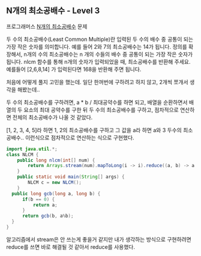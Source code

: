 ##  N개의 최소공배수 - Level 3

프로그래머스 [N개의 최소공배수](https://programmers.co.kr/learn/challenge_codes/28) 문제

두 수의 최소공배수(Least Common Multiple)란 입력된 두 수의 배수 중 공통이 되는 가장 작은 숫자를 의미합니다. 예를 들어 2와 7의 최소공배수는 14가 됩니다. 정의를 확장해서, n개의 수의 최소공배수는 n 개의 수들의 배수 중 공통이 되는 가장 작은 숫자가 됩니다. nlcm 함수를 통해 n개의 숫자가 입력되었을 때, 최소공배수를 반환해 주세요. 예를들어 [2,6,8,14] 가 입력된다면 168을 반환해 주면 됩니다.



처음에 어떻게 풀지 고민을 했는데. 일단 한꺼번에 구하려고 하지 않고, 2개씩 쪼개서 생각을 해봤는데..

두 수의 최소공배수를 구하려면, a * b / 최대공약수를 하면 되고, 배열을 순환하면서 배열의 두 요소의 최대 공약수를 구한 뒤 두 수의 최소공배수를 구하고, 점차적으로 연산하면 전체의 최소공배수가 나올 것 같았다.

[1, 2, 3, 4, 5]라 하면 1, 2의 최소공배수를 구하고 그 값을 a라 하면  a와 3 두수의 최소공배수.. 이런식으로 점차적으로 연산하는 식으로 구현했다.

```java
import java.util.*;
class NLCM {
	public long nlcm(int[] num) {
		return Arrays.stream(num).mapToLong(i -> i).reduce((a, b) -> a * b / gcb(a, b)).getAsLong();
	}
	public static void main(String[] args) {
		NLCM c = new NLCM();
	}
  public long gcb(long a, long b) {
      if(b == 0) {
          return a;
      }
      return gcb(b, a%b);
  }
}
```

알고리즘에서 stream은 안 쓰는게 좋을거 같지만 내가 생각하는 방식으로 구현하려면 reduce를 쓰면 바로 해결될 것 같아서 reduce를 사용했다.

